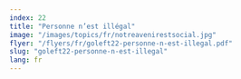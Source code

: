 ```yaml
---
index: 22
title: "Personne n’est illégal"
image: "/images/topics/fr/notreavenirestsocial.jpg"
flyer: "/flyers/fr/goleft22-personne-n-est-illegal.pdf"
slug: "goleft22-personne-n-est-illegal"
lang: fr
---
```

